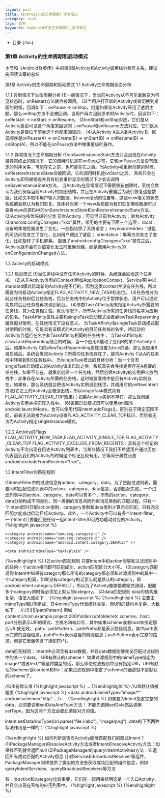 ```yaml
---
layout: post
title: 《android开发艺术探索》读书笔记
category: read
tags: 读书
keywords: 《android开发艺术探索》,读书笔记
---
```



* 目录
{:toc}

### 第1章 Activity的生命周期和启动模式

本节和《Android群英传》中的第8章Activity和Activity调用栈分析有关系，建议先阅读该章的总结

第1章 Activity的生命周期和启动模式
1.1 Activity生命周期全面分析

1.1.1 典型情况下生命周期分析
(1)一般情况下，当当前Activity从不可见重新变为可见状态时，onRestart方法就会被调用。
(2)当用户打开新的Activity或者切换到桌面的时候，回调如下：onPause -> onStop，但是如果新Activity采用了透明主题，那么onStop方法不会被回调。当用户再次回到原来的Activity时，回调如下：onRestart -> onStart -> onResume。
(3)onStart和onStop对应，它们是从Activity是否可见这个角度来回调的；onPause和onResume方法对应，它们是从Activity是否位于前台这个角度来回调的。
(4)从Activity A进入到Activity B，回调顺序是onPause(A) -> onCreate(B) -> onStart(B) -> onResume(B) -> onStop(A)，所以不能在onPause方法中做重量级的操作。

1.1.2 异常情况下生命周期分析
(1)onSaveInstanceState方法只会出现在Activity被异常终止的情况下，它的调用时机是在onStop之前，它和onPause方法没有既定的时序关系，可能在它之前，也可能在它之后。当Activity被重新创建的时候，onRestoreInstanceState会被回调，它的调用时机是onStart之后。
系统只会在Activity即将被销毁并且有机会重新显示的情况下才会去调用onSaveInstanceState方法。
当Activity在异常情况下需要重新创建时，系统会默认为我们保存当前Activity的视图结构，并且在Activity重启后为我们恢复这些数据，比如文本框中用户输入的数据、listview滚动的位置等，这些view相关的状态系统都会默认为我们恢复。具体针对某一个view系统能为我们恢复哪些数据可以查看view的源码中的onSaveInstanceState和onRestoreInstanceState方法。
(2)Activity按优先级的分类
前台Activity；可见但非前台Activity；后台Activity
(3)android:configChanges="xxx"属性，常用的主要有下面三个选项：
local：设备的本地位置发生了变化，一般指切换了系统语言；
keyboardHidden：键盘的可访问性发生了变化，比如用户调出了键盘；
orientation：屏幕方向发生了变化，比如旋转了手机屏幕。
配置了android:configChanges="xxx"属性之后，Activity就不会在对应变化发生时重新创建，而是调用Activity的onConfigurationChanged方法。

1.2 Activity的启动模式

1.2.1 启动模式
(1)当任务栈中没有任何Activity的时候，系统就会回收这个任务栈。
(2)从非Activity类型的Context(例如ApplicationContext、Service等)中以standard模式启动新的Activity是不行的，因为这类context并没有任务栈，所以需要为待启动Activity指定FLAG_ACTIVITY_NEW_TASK标志位。
(3)任务栈分为前台任务栈和后台任务栈，后台任务栈中的Activity位于暂停状态，用户可以通过切换将后台任务栈再次调到前台。
(4)参数TaskAffinity用来指定Activity所需要的任务栈，意为任务相关性。默认情况下，所有Activity所需的任务栈的名字为应用的包名。TaskAffinity属性主要和singleTask启动模式或者allowTaskReparenting属性配对使用，在其他情况下没有意义。
当TaskAffinity和singleTask启动模式配对使用的时候，它是具有该模式的Activity的目前任务栈的名字，待启动的Activity会运行在名字和TaskAffinity相同的任务栈中；
当TaskAffinity和allowTaskReparenting结合的时候，当一个应用A启动了应用B的某个Activity C后，如果Activity C的allowTaskReparenting属性设置为true的话，那么当应用B被启动后，系统会发现Activity C所需的任务栈存在了，就将Activity C从A的任务栈中转移到B的任务栈中。
(5)singleTask模式的具体分析：当一个具有singleTask启动模式的Activity请求启动之后，系统首先会寻找是否存在A想要的任务栈，如果不存在，就重新创建一个任务栈，然后创建Activity的实例把它放到栈中；如果存在Activity所需的任务栈，这时候要看栈中是否有Activity实例存在，如果有，那么系统就会把该Activity实例调到栈顶，并调用它的onNewIntent方法(它之上的Activity会被迫出栈，所以singleTask模式具有FLAG_ACTIVITY_CLEAR_TOP效果)；如果Activity实例不存在，那么就创建Activity实例并把它压入栈中。
(6)设置启动模式既可以使用xml属性android:launchMode，也可以使用代码intent.addFlags()。区别在于限定范围不同，前者无法直接为Activity设置FLAG_ACTIVITY_CLEAR_TOP标识，而后者无法为Activity指定singleInstance模式。

1.2.2 Activity的Flags
FLAG_ACTIVITY_NEW_TASK,FLAG_ACTIVITY_SINGLE_TOP,FLAG_ACTIVITY_CLEAR_TOP
FLAG_ACTIVITY_EXCLUDE_FROM_RECENTS：具有这个标记的Activity不会出现在历史Activity列表中，当某些情况下我们不希望用户通过历史列表回到我们的Activity的时候这个标记比较有用，它等同于属性设置android:excludeFromRecents="true"。

1.3 IntentFilter的匹配规则

(1)IntentFilter中的过滤信息有action、category、data，为了匹配过滤列表，需要同时匹配过滤列表中的action、category、data信息，否则匹配失败。一个过滤列表中的action、category、data可以有多个，所有的action、category、data分别构成不同类别，同一类别的信息共同约束当前类别的匹配过程。只有一个Intent同时匹配action类别、category类别和data类别才算完全匹配，只有完全匹配才能成功启动目标Activity。此外，一个Activity中可以有多个intent-filter，一个Intent只要能匹配任何一组intenf-filter即可成功启动对应的Activity。
{%highlight javascript %}
<intent-filter>
    <action android:name="com.ryg.charpter_1.c" />
    <action android:name="com.ryg.charpter_1.d" />

    <category android:name="com.ryg.category.c" />
    <category android:name="com.ryg.category.d" />
    <category android:name="android.intent.category.DEFAULT" />

    <data android:mimeType="text/plain" />
</intent-filter>
{%endhighlight %}  
(2)action匹配规则
只要Intent中的action能够和过滤规则中的任何一个action相同即可匹配成功，action匹配区分大小写。
(3)category匹配规则
Intent中如果有category那么所有的category都必须和过滤规则中的其中一个category相同，如果没有category的话那么就是默认的category，即android.intent.category.DEFAULT，所以为了Activity能够接收隐式调用，配置多个category的时候必须加上默认的category。
(4)data匹配规则
data的结构很复杂，语法大致如下：
{%highlight javascript %}
<data android:scheme="string"
	android:host="string"
	android:port="string"
	android:path="string"
	android:pathPattern="string"
	android:pathPrefix="string"
	android:mimeType="string" />
{%endhighlight %}  
主要由mimeType和URI组成，其中mimeType代表媒体类型，而URI的结构也复杂，大致如下：
<scheme>://<host>:<port>/[<path>]|[<pathPrefix>]|[pathPattern]
例如content://com.example.project:200/folder/subfolder/etc
scheme、host、port分别表示URI的模式、主机名和端口号，其中如果scheme或者host未指定那么URI就无效。
path、pathPattern、pathPrefix都是表示路径信息，其中path表示完整的路径信息，pathPrefix表示路径的前缀信息；pathPattern表示完整的路径，但是它里面包含了通配符(*)。

data匹配规则：Intent中必须含有data数据，并且data数据能够完全匹配过滤规则中的某一个data。
URI有默认的scheme！
如果过滤规则中的mimeType指定为image/*或者text/*等这种类型的话，那么即使过滤规则中没有指定URI，URI有默认的scheme是content和file！如果过滤规则中指定了scheme的话那就不是默认的scheme了。

//URI有默认值
{%highlight javascript %}
<intent-filter>
    <data android:mimeType="image/*"/>
    ...
</intent-filter>
{%endhighlight %} 
//URI默认值被覆盖
{%highlight javascript %}
<intent-filter>
    <data android:mimeType="image/*" android:scheme="http" .../>
    ...
</intent-filter>
{%endhighlight %} 
如果要为Intent指定完整的data，必须要调用setDataAndType方法！
不能先调用setData然后调用setType，因为这两个方法会彼此清除对方的值。

intent.setDataAndType(Uri.parse("file://abc"), "image/png");
data的下面两种写法作用是一样的：
{%highlight javascript %}
<intent-filter>
    <data android:scheme="file" android:host="www.github.com"/>
</intent-filter>

<intent-filter>
    <data android:scheme="file"/>
    <data android:host="www.github.com"/>
</intent-filter>
{%endhighlight %} 
如何判断是否有Activity能够匹配我们的隐式Intent？
(1)PackageManager的resolveActivity方法或者Intent的resolveActivity方法：如果找不到就会返回null
(2)PackageManager的queryIntentActivities方法：它返回所有成功匹配的Activity信息
针对Service和BroadcastReceiver等组件，PackageManager同样提供了类似的方法去获取成功匹配的组件信息，例如queryIntentServices、queryBroadcastReceivers等方法

有一类action和category比较重要，它们在一起用来标明这是一个入口Activity，并且会出现在系统的应用列表中。
{%highlight javascript %}
<intent-filter>
    <action android:name="android.intent.action.MAIN" />
    <category android:name="android.intent.category.LAUNCHER" />
</intent-filter>
{%endhighlight %} 


